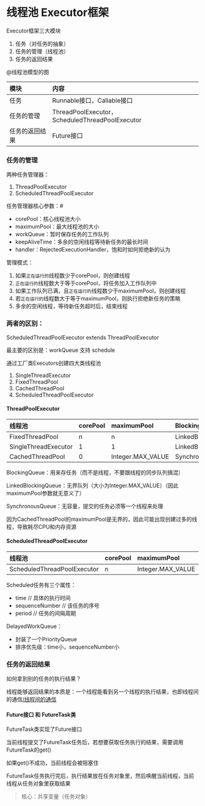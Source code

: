 # 线程池 Executor框架

Executor框架三大模块

1. 任务（对任务的抽象）
2. 任务的管理（线程池）
3. 任务的返回结果

@线程池模型的图

| 模块 | 内容 |
| :--- | :--- |
| 任务 | Runnable接口，Callable接口 |
| 任务的管理 | ThreadPoolExecutor，ScheduledThreadPoolExecutor |
| 任务的返回结果 | Future接口 |

### 任务的管理

两种任务管理器：

1. ThreadPoolExecutor
2. ScheduledThreadPoolExecutor


任务管理器核心参数：# 

* corePool：核心线程池大小
* maximumPool：最大线程池的大小
* workQueue：暂时保存任务的工作队列
* keepAliveTime：多余的空闲线程等待新任务的最长时间
* handler：RejectedExecutionHandler，饱和时如何拒绝新的认为

管理模式：

1. 如果`正在运行的`线程数少于corePool，则创建线程
2. `正在运行的`线程数大于等于corePool，将任务加入工作队列中
3. 如果工作队列已满，且`正在运行的`线程数少于maximumPool，则创建线程
4. 若`正在运行的`线程数大于等于maximumPool，则执行拒绝新任务的策略
5. 多余的空闲线程，等待新任务超时后，结束线程


### 两者的区别：

ScheduledThreadPoolExecutor extends ThreadPoolExecutor

最主要的区别是：workQueue 支持 schedule



通过工厂类Executors创建四大类线程池

1. SingleThreadExecutor
2. FixedThreadPool
3. CachedThreadPool
4. ScheduledThreadPoolExecutor

#### ThreadPoolExecutor

| 线程池 | corePool | maximumPool | BlockingQueue | keepAliveTime |
| :--- | :--- | :--- | :--- | :--- |
| FixedThreadPool | n | n | LinkedBlockingQueue | 0 |
| SingleThreadExecutor | 1 | 1 | LinkedBlockingQueue | 0 |
| CachedThreadPool | 0 | Integer.MAX\_VALUE | SynchronousQueue | 60s |

BlockingQueue：用来存任务（而不是线程，不要跟线程的同步队列搞混）

LinkedBlockingQueue：无界队列（大小为Integer.MAX\_VALUE）（因此maximumPool参数就无意义了）

SynchronousQueue：无容量，提交的任务必须等一个线程来处理

因为CachedThreadPool的maximumPool是无界的，因此可能出现创建过多的线程，导致耗尽CPU和内存资源

#### ScheduledThreadPoolExecutor

| 线程池 | corePool | maximumPool | BlockingQueue | keepAliveTime |
| :--- | :--- | :--- | :--- | :--- |
| ScheduledThreadPoolExecutor | n | Integer.MAX\_VALUE | DelayedWorkQueue | 0 |

Scheduled任务有三个属性：

* time // 具体的执行时间
* sequenceNumber // 该任务的序号
* period // 任务的间隔周期

DelayedWorkQueue：

* 封装了一个PriorityQueue
* 排序优先级：time小，sequenceNumber小

### 任务的返回结果

如何拿到别的任务的执行结果？

线程能够返回结果的本质是：一个线程能看到另一个线程的执行结果，也即线程间的通信[/线程间的通信](/线程间的通信)

#### Future接口 和 FutureTask类

FutureTask类实现了Future接口

当前线程提交了FutureTask任务后，若想要获取任务执行的结果，需要调用FutureTask的get\(\)

如果get\(\)不成功，当前线程会被阻塞住

FutureTask任务执行完后，执行结果放在任务对象里，然后唤醒当前线程，当前线程从任务对象里获取结果

> 核心：共享变量（任务对象）




